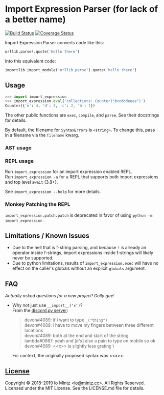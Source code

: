 # Import Expression Parser (for lack of a better name)

[![Build Status](https://img.shields.io/travis/iomintz/import-expression-parser/main.svg?label=tests)](https://travis-ci.org/iomintz/import-expression-parser)
[![Coverage Status](https://coveralls.io/repos/github/iomintz/import-expression-parser/badge.svg?branch=main)](https://coveralls.io/github/iomintz/import-expression-parser?branch=main)

Import Expression Parser converts code like this:

```py
urllib.parse!.quote('hello there')
```

Into this equivalent code:
```py
importlib.import_module('urllib.parse').quote('hello there')
```

## Usage

```py
>>> import import_expression
>>> import_expression.eval('collections!.Counter("bccdddeeee")')
Counter({'e': 4, 'd': 3, 'c': 2, 'b': 1})
```

The other public functions are `exec`, `compile`, and `parse`. See their docstrings for details.

By default, the filename for `SyntaxError`s is `<string>`.
To change this, pass in a filename via the `filename` kwarg.

### AST usage

<!-- TODO document usage like jishaku or how one could build a REPL -->

### REPL usage

Run `import_expression` for an import expression enabled REPL. \
Run `import_expression -a` for a REPL that supports both import expressions and top level `await` (3.8+).

See `import_expression --help` for more details. 

### Monkey Patching the REPL

`import_expression.patch.patch` is deprecated in favor of using `python -m import_expression`.

## Limitations / Known Issues

* Due to the hell that is f-string parsing, and because `!` is already an operator inside f-strings,
  import expressions inside f-strings will likely never be supported.
* Due to python limitations, results of `import_expression.exec` will have no effect on the caller's globals
  without an explicit `globals` argument.

[issue #5]: https://github.com/iomintz/import-expression-parser/issues/5

## FAQ

*Actually asked questions for a new project! Golly gee!*

* Why not just use `__import__('x')`? \
  From the [discord.py server](https://discord.gg/r3sSKJJ):
  > devon#4089: if i want to type `_("thing")` \
  > devon#4089: i have to move my fingers between three different locations \
  > devon#4089: both at the end and start of the string \
  > lambda#0987: yeah and [*it's*] also a pain to type on mobile so ok \
  > devon#4089: \<\<x\>\> is slightly less grating \

  For context, the originally proposed syntax was \<\<x\>\>.

## [License](https://github.com/bmintz/import-expression-parser/blob/main/LICENSE)

Copyright © 2018–2019 Io Mintz <<io@mintz.cc>>. All Rights Reserved. \
Licensed under the MIT License. See the LICENSE.md file for details.
